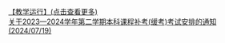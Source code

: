 <a href='https://jwc.cuit.edu.cn/tzgg/jxyx.htm'>【教学运行】(点击查看更多)<a/><br/><a href="https://jwc.cuit.edu.cn/info/1171/2985.htm" target="_blank">关于2023—2024学年第二学期本科课程补考(缓考)考试安排的通知 (2024/07/19)</a><br/><br/>